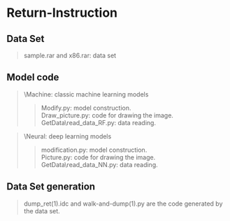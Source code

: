 # Return-Instruction

## Data Set
>sample.rar and x86.rar: data set

## Model code

>\Machine: classic machine learning models
>>Modify.py: model construction.  
>>Draw_picture.py: code for drawing the image.  
>>GetData\read_data_RF.py: data reading.  

>\Neural: deep learning models
>>modification.py: model construction.  
>>Picture.py: code for drawing the image.  
>>GetData\read_data_NN.py: data reading.  

## Data Set generation
>dump_ret(1).idc and walk-and-dump(1).py are the code generated by the data set.
